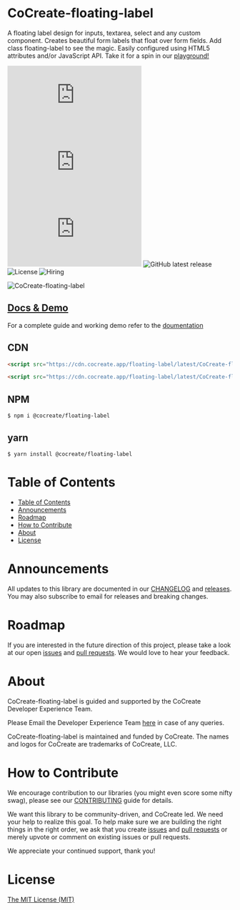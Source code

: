 # CoCreate-floating-label

A floating label design for inputs, textarea, select and any custom component. Creates beautiful form labels that float over form fields. Add class floating-label to see the magic. Easily configured using HTML5 attributes and/or JavaScript API. Take it for a spin in our [playground!](https://cocreate.app/docs/floating-label)

![minified](https://img.badgesize.io/https://cdn.cocreate.app/floating-label/latest/CoCreate-floating-label.min.js?style=flat-square&label=minified&color=orange)
![gzip](https://img.badgesize.io/https://cdn.cocreate.app/floating-label/latest/CoCreate-floating-label.min.js?compression=gzip&style=flat-square&label=gzip&color=yellow)
![brotli](https://img.badgesize.io/https://cdn.cocreate.app/floating-label/latest/CoCreate-floating-label.min.js?compression=brotli&style=flat-square&label=brotli)
![GitHub latest release](https://img.shields.io/github/v/release/CoCreate-app/CoCreate-floating-label?style=flat-square)
![License](https://img.shields.io/github/license/CoCreate-app/CoCreate-floating-label?style=flat-square)
![Hiring](https://img.shields.io/static/v1?style=flat-square&label=&message=Hiring&color=blueviolet)

![CoCreate-floating-label](https://cdn.cocreate.app/docs/CoCreate-floating-label.gif)

## [Docs & Demo](https://cocreate.app/docs/floating-label)

For a complete guide and working demo refer to the [doumentation](https://cocreate.app/docs/floating-label)

## CDN

```html
<script src="https://cdn.cocreate.app/floating-label/latest/CoCreate-floating-label.min.js"></script>
```

```html
<script src="https://cdn.cocreate.app/floating-label/latest/CoCreate-floating-label.min.css"></script>
```

## NPM

```shell
$ npm i @cocreate/floating-label
```

## yarn

```shell
$ yarn install @cocreate/floating-label
```

# Table of Contents

- [Table of Contents](#table-of-contents)
- [Announcements](#announcements)
- [Roadmap](#roadmap)
- [How to Contribute](#how-to-contribute)
- [About](#about)
- [License](#license)

<a name="announcements"></a>

# Announcements

All updates to this library are documented in our [CHANGELOG](https://github.com/CoCreate-app/CoCreate-floating-label/blob/master/CHANGELOG.md) and [releases](https://github.com/CoCreate-app/CoCreate-floating-label/releases). You may also subscribe to email for releases and breaking changes.

<a name="roadmap"></a>

# Roadmap

If you are interested in the future direction of this project, please take a look at our open [issues](https://github.com/CoCreate-app/CoCreate-floating-label/issues) and [pull requests](https://github.com/CoCreate-app/CoCreate-floating-label/pulls). We would love to hear your feedback.

<a name="about"></a>

# About

CoCreate-floating-label is guided and supported by the CoCreate Developer Experience Team.

Please Email the Developer Experience Team [here](mailto:develop@cocreate.app) in case of any queries.

CoCreate-floating-label is maintained and funded by CoCreate. The names and logos for CoCreate are trademarks of CoCreate, LLC.

<a name="contribute"></a>

# How to Contribute

We encourage contribution to our libraries (you might even score some nifty swag), please see our [CONTRIBUTING](https://github.com/CoCreate-app/CoCreate-floating-label/blob/master/CONTRIBUTING.md) guide for details.

We want this library to be community-driven, and CoCreate led. We need your help to realize this goal. To help make sure we are building the right things in the right order, we ask that you create [issues](https://github.com/CoCreate-app/CoCreate-floating-label/issues) and [pull requests](https://github.com/CoCreate-app/CoCreate-floating-label/pulls) or merely upvote or comment on existing issues or pull requests.

We appreciate your continued support, thank you!


# License

[The MIT License (MIT)](https://github.com/CoCreate-app/CoCreate-floating-label/blob/master/LICENSE)
